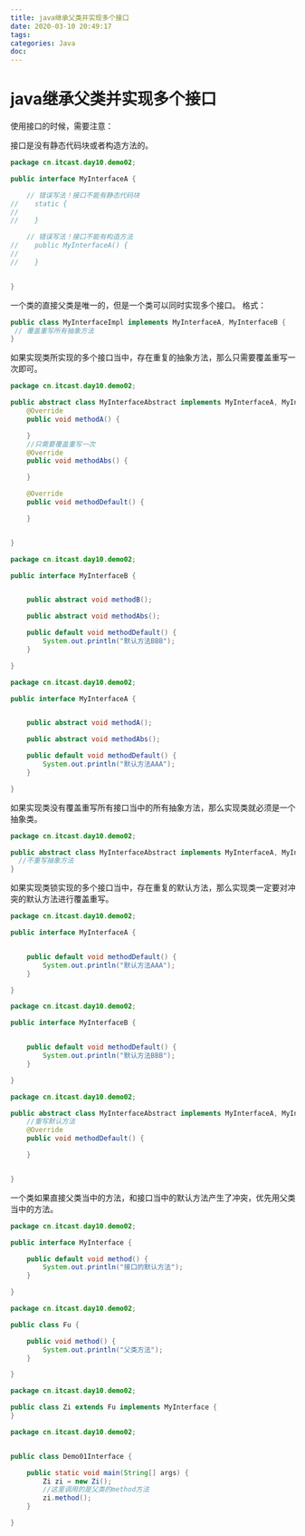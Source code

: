 ```yaml
---
title: java继承父类并实现多个接口
date: 2020-03-10 20:49:17
tags:
categories: Java
doc:
---
```


# java继承父类并实现多个接口


使用接口的时候，需要注意：

接口是没有静态代码块或者构造方法的。

```java
package cn.itcast.day10.demo02;

public interface MyInterfaceA {

    // 错误写法！接口不能有静态代码块
//    static {
//
//    }

    // 错误写法！接口不能有构造方法
//    public MyInterfaceA() {
//
//    }


}

```

一个类的直接父类是唯一的，但是一个类可以同时实现多个接口。
格式：

```java
public class MyInterfaceImpl implements MyInterfaceA, MyInterfaceB {
 // 覆盖重写所有抽象方法
}
```



如果实现类所实现的多个接口当中，存在重复的抽象方法，那么只需要覆盖重写一次即可。

```java
package cn.itcast.day10.demo02;

public abstract class MyInterfaceAbstract implements MyInterfaceA, MyInterfaceB {
    @Override
    public void methodA() {

    }
	//只需要覆盖重写一次
    @Override
    public void methodAbs() {

    }

    @Override
    public void methodDefault() {

    }


}

```

```java
package cn.itcast.day10.demo02;

public interface MyInterfaceB {


    public abstract void methodB();

    public abstract void methodAbs();

    public default void methodDefault() {
        System.out.println("默认方法BBB");
    }

}

```

```java
package cn.itcast.day10.demo02;

public interface MyInterfaceA {


    public abstract void methodA();

    public abstract void methodAbs();

    public default void methodDefault() {
        System.out.println("默认方法AAA");
    }

}

```

如果实现类没有覆盖重写所有接口当中的所有抽象方法，那么实现类就必须是一个抽象类。

```java
package cn.itcast.day10.demo02;

public abstract class MyInterfaceAbstract implements MyInterfaceA, MyInterfaceB {
  //不重写抽象方法
}

```

如果实现类锁实现的多个接口当中，存在重复的默认方法，那么实现类一定要对冲突的默认方法进行覆盖重写。

```java
package cn.itcast.day10.demo02;

public interface MyInterfaceA {


    public default void methodDefault() {
        System.out.println("默认方法AAA");
    }

}

```

```java
package cn.itcast.day10.demo02;

public interface MyInterfaceB {


    public default void methodDefault() {
        System.out.println("默认方法BBB");
    }

}
```

```java
package cn.itcast.day10.demo02;

public abstract class MyInterfaceAbstract implements MyInterfaceA, MyInterfaceB {
	//重写默认方法
    @Override
    public void methodDefault() {

    }


}

```



一个类如果直接父类当中的方法，和接口当中的默认方法产生了冲突，优先用父类当中的方法。

```java
package cn.itcast.day10.demo02;

public interface MyInterface {

    public default void method() {
        System.out.println("接口的默认方法");
    }

}

```

```java
package cn.itcast.day10.demo02;

public class Fu {

    public void method() {
        System.out.println("父类方法");
    }

}

```

```java
package cn.itcast.day10.demo02;

public class Zi extends Fu implements MyInterface {
}

```



```java
package cn.itcast.day10.demo02;


public class Demo01Interface {

    public static void main(String[] args) {
        Zi zi = new Zi();
        //这里调用的是父类的method方法
        zi.method();
    }

}

```

